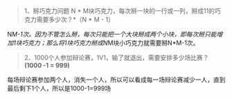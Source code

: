 > 1、掰巧克力问题 N * M块巧克力，每次掰一块的一行或一列，掰成11的巧克力需要多少次？*（N * M - 1）

N*M-1次。因为不管怎么掰，每次只能把一个大块掰成两个小块，即每次掰只能增加1块巧克力；那么将1块巧克力掰成N*M块小巧克力就需要掰N*M-1次。



> 2、1000个人参加辩论赛，1V1，输了就退出，需要安排多少场比赛？**(1000 -1 = 999)**

每场辩论赛参加两个人，消失一个人，所以可以看成每一场辩论赛减少一人，直到最后剩下1个人，所以是1000-1=999场






